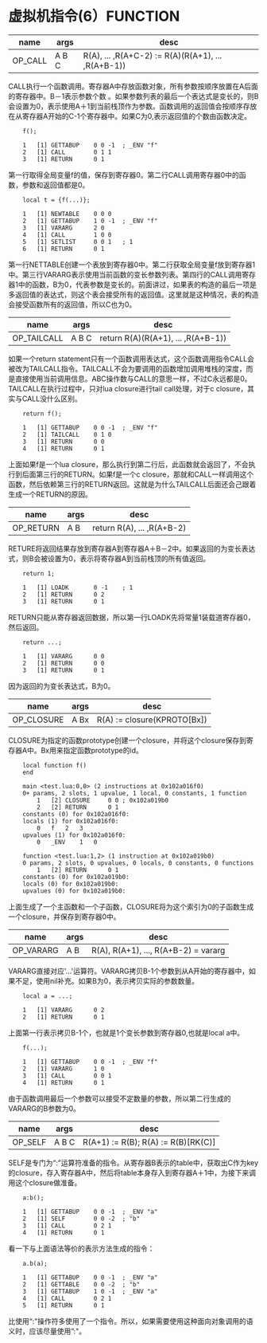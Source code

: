# 虚拟机指令(6）FUNCTION 

name|args|desc
------------ | ------------- | -------------
OP_CALL|A B C|R(A), ... ,R(A+C-2) := R(A)(R(A+1), ... ,R(A+B-1))
 	    
CALL执行一个函数调用。寄存器A中存放函数对象，所有参数按顺序放置在A后面的寄存器中。B－1表示参数个数 。如果参数列表的最后一个表达式是变长的，则B会设置为0，表示使用A＋1到当前栈顶作为参数。函数调用的返回值会按顺序存放在从寄存器A开始的C-1个寄存器中。如果C为0,表示返回值的个数由函数决定。

```
    f();  
```

```
    1   [1] GETTABUP    0 0 -1  ; _ENV "f"  
    2   [1] CALL        0 1 1  
    3   [1] RETURN      0 1 
```
第一行取得全局变量f的值，保存到寄存器0。第二行CALL调用寄存器0中的函数，参数和返回值都是0。

```
    local t = {f(...)}; 
```

```
    1   [1] NEWTABLE    0 0 0  
    2   [1] GETTABUP    1 0 -1  ; _ENV "f"  
    3   [1] VARARG      2 0  
    4   [1] CALL        1 0 0  
    5   [1] SETLIST     0 0 1   ; 1  
    6   [1] RETURN      0 1  
```

第一行NETTABLE创建一个表放到寄存器0中。第二行获取全局变量f放到寄存器1中。第三行VARARG表示使用当前函数的变长参数列表。第四行的CALL调用寄存器1中的函数，B为0，代表参数是变长的。前面讲过，如果表的构造的最后一项是多返回值的表达式，则这个表会接受所有的返回值。这里就是这种情况，表的构造会接受函数所有的返回值，所以C也为0。

name|args|desc
------------ | ------------- | -------------
OP_TAILCALL|A B C|return R(A)(R(A+1), ... ,R(A+B-1))

如果一个return statement只有一个函数调用表达式，这个函数调用指令CALL会被改为TAILCALL指令。TAILCALL不会为要调用的函数增加调用堆栈的深度，而是直接使用当前调用信息。ABC操作数与CALL的意思一样，不过C永远都是0。TAILCALL在执行过程中，只对lua closure进行tail call处理，对于c closure，其实与CALL没什么区别。

```
    return f();  
```

```
    1   [1] GETTABUP    0 0 -1  ; _ENV "f"  
    2   [1] TAILCALL    0 1 0  
    3   [1] RETURN      0 0  
    4   [1] RETURN      0 1  
```

上面如果f是一个lua closure，那么执行到第二行后，此函数就会返回了，不会执行到后面第三行的RETURN。如果f是一个c closure，那就和CALL一样调用这个函数，然后依赖第三行的RETURN返回。这就是为什么TAILCALL后面还会己跟着生成一个RETURN的原因。


name|args|desc
------------ | ------------- | -------------
OP_RETURN|A B |return R(A), ... ,R(A+B-2)

RETURE将返回结果存放到寄存器A到寄存器A＋B－2中。如果返回的为变长表达式，则B会被设置为0，表示将寄存器A到当前栈顶的所有值返回。

```
    return 1; 
```

```
    1   [1] LOADK       0 -1    ; 1  
    2   [1] RETURN      0 2  
    3   [1] RETURN      0 1 
```
RETURN只能从寄存器返回数据，所以第一行LOADK先将常量1装载道寄存器0，然后返回。

```
    return ...;  
```

```
    1   [1] VARARG      0 0  
    2   [1] RETURN      0 0  
    3   [1] RETURN      0 1
```
因为返回的为变长表达式，B为0。 

name|args|desc
------------ | ------------- | -------------
OP_CLOSURE|A Bx |R(A) := closure(KPROTO[Bx])

CLOSURE为指定的函数prototype创建一个closure，并将这个closure保存到寄存器A中。Bx用来指定函数prototype的id。

```
    local function f()  
    end  
```

```
    main <test.lua:0,0> (2 instructions at 0x102a016f0)  
    0+ params, 2 slots, 1 upvalue, 1 local, 0 constants, 1 function  
        1   [2] CLOSURE     0 0 ; 0x102a019b0  
        2   [2] RETURN      0 1  
    constants (0) for 0x102a016f0:  
    locals (1) for 0x102a016f0:  
        0   f   2   3  
    upvalues (1) for 0x102a016f0:  
        0   _ENV    1   0  
      
    function <test.lua:1,2> (1 instruction at 0x102a019b0)  
    0 params, 2 slots, 0 upvalues, 0 locals, 0 constants, 0 functions  
        1   [2] RETURN      0 1  
    constants (0) for 0x102a019b0:  
    locals (0) for 0x102a019b0:  
    upvalues (0) for 0x102a019b0:
```

上面生成了一个主函数和一个子函数，CLOSURE将为这个索引为0的子函数生成一个closure，并保存到寄存器0中。 

name|args|desc
------------ | ------------- | -------------
OP_VARARG|A B |R(A), R(A+1), ..., R(A+B-2) = vararg 

VARARG直接对应'...'运算符。VARARG拷贝B-1个参数到从A开始的寄存器中，如果不足，使用nil补充。如果B为0，表示拷贝实际的参数数量。

```
    local a = ...;  
```
```
    1   [1] VARARG      0 2  
    2   [1] RETURN      0 1 
```

上面第一行表示拷贝B-1个，也就是1个变长参数到寄存器0,也就是local a中。 

```
    f(...); 
```
```
    1   [1] GETTABUP    0 0 -1  ; _ENV "f"  
    2   [1] VARARG      1 0  
    3   [1] CALL        0 0 1  
    4   [1] RETURN      0 1 
```
由于函数调用最后一个参数可以接受不定数量的参数，所以第二行生成的VARARG的B参数为0。

name|args|desc
------------ | ------------- | -------------
OP_SELF|A B C|R(A+1) := R(B); R(A) := R(B)[RK(C)] 

SELF是专门为“:”运算符准备的指令。从寄存器B表示的table中，获取出C作为key的closure，存入寄存器A中，然后将table本身存入到寄存器A＋1中，为接下来调用这个closure做准备。

```
    a:b(); 
```
```
    1   [1] GETTABUP    0 0 -1  ; _ENV "a"  
    2   [1] SELF        0 0 -2  ; "b"  
    3   [1] CALL        0 2 1  
    4   [1] RETURN      0 1  
```

看一下与上面语法等价的表示方法生成的指令： 

```
    a.b(a);
```
```
    1   [1] GETTABUP    0 0 -1  ; _ENV "a"  
    2   [1] GETTABLE    0 0 -2  ; "b"  
    3   [1] GETTABUP    1 0 -1  ; _ENV "a"  
    4   [1] CALL        0 2 1  
    5   [1] RETURN      0 1  
```
比使用“:"操作符多使用了一个指令。所以，如果需要使用这种面向对象调用的语义时，应该尽量使用”:"。
